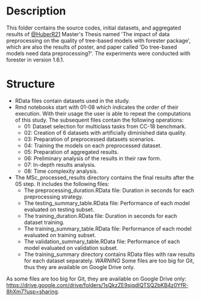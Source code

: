 # Description

This folder contains the source codes, initial datasets, and aggregated results of [@HuberR21](https://github.com/HubertR21) Master's Thesis named 'The impact of data preprocessing on the quality of tree-based models with forester package', which are also the results of poster, and paper called 'Do tree-based models need data preprocessing?'. The experiments were conducted with forester in version 1.6.1.

# Structure

- RData files contain datasets used in the study.
- Rmd notebooks start with 01-08 which indicates the order of their execution. With their usage the user is able to repeat the computations of this study. The subsequent files contain the following operations:
	- 01: Dataset selection for multiclass tasks from CC-18 benchmark.
	- 02: Creation of 6 datasets with artificially diminished data quality.
	- 03: Preparation of preprocessed datasets scenarios.
	- 04: Training the models on each preprocessed dataset.
	- 05: Preparation of aggregated results.
	- 06: Preliminary analysis of the results in their raw form.
	- 07: In-depth results analysis.
	- 08: Time complexity analysis.
- The MSc_processed_results directory contains the final results after the 05 step. It includes the following files:
	- The preprocessing_duration.RData file: Duration in seconds for each preprocessing strategy.
	- The testing_summary_table.RData file: Performance of each model evaluated on testing subset.
	- The training_duration.RData file: Duration in seconds for each dataset training.
	- The training_summary_table.RData file: Performance of each model evaluated on training subset.
	- The validation_summary_table.RData file: Performance of each model evaluated on validation subset.
	- The training_summary directory contains RData files with raw results for each dataset separately. *WARNING* Some files are too big for Git, thus they are available on Google Drive only.

As some files are too big for Git, they are available on Google Drive only: https://drive.google.com/drive/folders/1sQkzZE9sjqdIQTSQ2bKB4z0YfR-8hXm7?usp=sharing.
